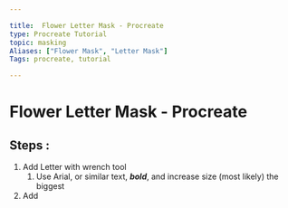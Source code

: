 ```yaml
---

title:  Flower Letter Mask - Procreate
type: Procreate Tutorial
topic: masking
Aliases: ["Flower Mask", "Letter Mask"]
Tags: procreate, tutorial

---
```



# Flower Letter Mask - Procreate


## Steps :

1.  Add Letter with wrench tool
	1. Use Arial, or similar text, ***bold***, and increase size (most likely) the biggest
2. Add